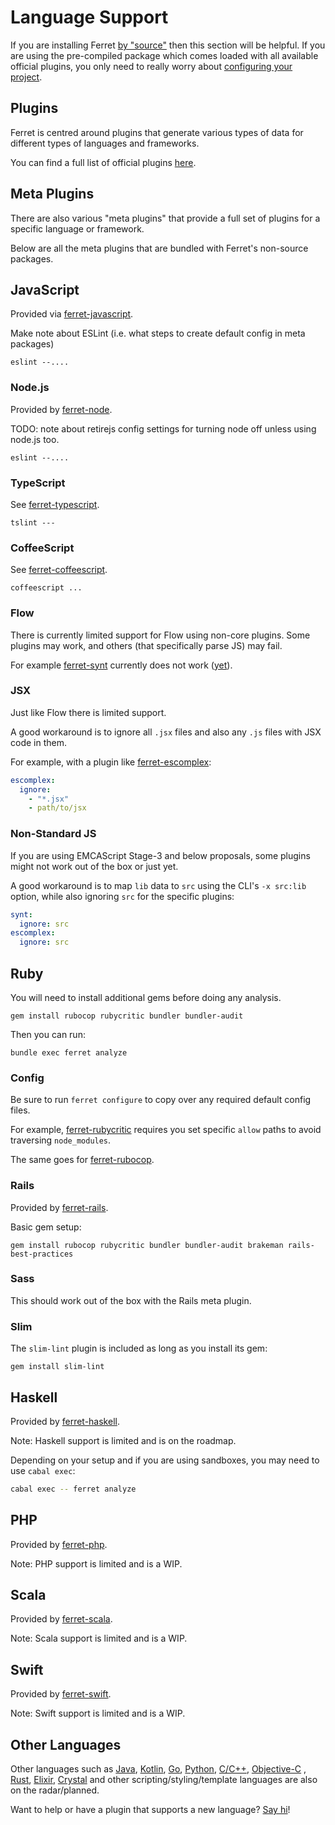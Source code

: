 # Language Support

If you are installing Ferret [by "source"](/start/#install-by-source) then this section
will be helpful. If you are using the pre-compiled package which
comes loaded with all available official plugins, you only need to
really worry about [configuring your project](/analyze/#configure-your-project).

## Plugins

Ferret is centred around plugins that generate various types of data for different
types of languages and frameworks.

You can find a full list of official plugins [here](https://ferretci.com/plugins).

## Meta Plugins

There are also various "meta plugins" that provide a full set of plugins
for a specific language or framework.

Below are all the meta plugins that are bundled with Ferret's non-source packages.

## JavaScript

Provided via [ferret-javascript](https://github.com/forthright/ferret/tree/master/meta/javascript).

Make note about ESLint (i.e. what steps to create default config in meta packages)

    eslint --....

### Node.js

Provided by [ferret-node](https://github.com/forthright/ferret/tree/master/meta/node).

TODO: note about retirejs config settings for turning node off unless using node.js too.

    eslint --....

### TypeScript

See [ferret-typescript](https://github.com/forthright/ferret/tree/master/meta/node).

    tslint ---

### CoffeeScript

See [ferret-coffeescript](https://github.com/forthright/ferret/tree/master/meta/node).

    coffeescript ...

### Flow

There is currently limited support for Flow using non-core plugins.
Some plugins may work, and others (that specifically parse JS) may fail.

For example [ferret-synt](https://github.com/forthright/ferret-synt) currently does not work ([yet](https://github.com/brentlintner/synt/issues/99)).

### JSX

Just like Flow there is limited support.

A good workaround is to ignore all `.jsx` files
and also any `.js` files with JSX code in them.

For example, with a plugin like [ferret-escomplex](https://github.com/forthright/ferret-escomplex):
```yaml
escomplex:
  ignore:
    - "*.jsx"
    - path/to/jsx
```
### Non-Standard JS

If you are using EMCAScript Stage-3 and below proposals,
some plugins might not work out of the box or just yet.

A good workaround is to map `lib` data to `src` using the CLI's
`-x src:lib` option, while also ignoring `src` for the specific plugins:
```yaml
synt:
  ignore: src
escomplex:
  ignore: src
```
## Ruby

You will need to install additional gems before doing any analysis.

    gem install rubocop rubycritic bundler bundler-audit

Then you can run:

    bundle exec ferret analyze

### Config

Be sure to run `ferret configure` to copy over any required default
config files.

For example, [ferret-rubycritic](https://github.com/forthright/ferret-rubycritic#ignore) requires
you set specific `allow` paths to avoid traversing `node_modules`.

The same goes for [ferret-rubocop](https://github.com/forthright/ferret-rubocop#ignoring-files).

### Rails

Provided by [ferret-rails](https://github.com/forthright/ferret/tree/master/meta/rails).

Basic gem setup:

    gem install rubocop rubycritic bundler bundler-audit brakeman rails-best-practices

### Sass

This should work out of the box with the Rails meta plugin.

### Slim

The `slim-lint` plugin is included as long as you install its gem:

    gem install slim-lint

## Haskell

Provided by [ferret-haskell](https://github.com/forthright/ferret/tree/master/meta/haskell).

Note: Haskell support is limited and is on the roadmap.

Depending on your setup and if you are using sandboxes, you may need to use `cabal exec`:
```sh
cabal exec -- ferret analyze
```
## PHP

Provided by [ferret-php](https://github.com/forthright/ferret/tree/master/meta/php).

Note: PHP support is limited and is a WIP.

## Scala

Provided by [ferret-scala](https://github.com/forthright/ferret/tree/master/meta/scala).

Note: Scala support is limited and is a WIP.

## Swift

Provided by [ferret-swift](https://github.com/forthright/ferret/tree/master/meta/swift).

Note: Swift support is limited and is a WIP.

## Other Languages

Other languages such as [Java](), [Kotlin](), [Go](), [Python](), [C/C++](), [Objective-C]() , [Rust](), [Elixir](), [Crystal]()
and other scripting/styling/template languages are also on the radar/planned.

Want to help or have a plugin that supports a new language? [Say hi](https://github.com/forthright/ferret/issues/new)!
